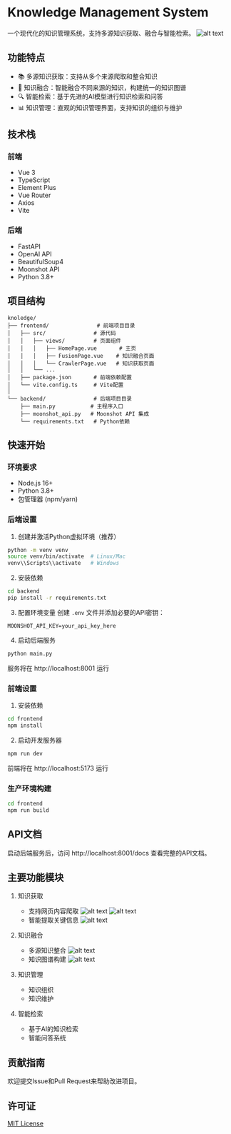 # Knowledge Management System

一个现代化的知识管理系统，支持多源知识获取、融合与智能检索。
![alt text](image.png)

## 功能特点

- 📚 多源知识获取：支持从多个来源爬取和整合知识
- 🔄 知识融合：智能融合不同来源的知识，构建统一的知识图谱
- 🔍 智能检索：基于先进的AI模型进行知识检索和问答
- 📊 知识管理：直观的知识管理界面，支持知识的组织与维护

## 技术栈

### 前端

- Vue 3
- TypeScript
- Element Plus
- Vue Router
- Axios
- Vite

### 后端

- FastAPI
- OpenAI API
- BeautifulSoup4
- Moonshot API
- Python 3.8+

## 项目结构

```
knoledge/
├── frontend/               # 前端项目目录
│   ├── src/               # 源代码
│   │   ├── views/         # 页面组件
│   │   │   ├── HomePage.vue       # 主页
│   │   │   ├── FusionPage.vue    # 知识融合页面
│   │   │   └── CrawlerPage.vue   # 知识获取页面
│   │   └── ...
│   ├── package.json       # 前端依赖配置
│   └── vite.config.ts     # Vite配置
│
└── backend/               # 后端项目目录
    ├── main.py           # 主程序入口
    ├── moonshot_api.py   # Moonshot API 集成
    └── requirements.txt   # Python依赖

```

## 快速开始

### 环境要求

- Node.js 16+
- Python 3.8+
- 包管理器 (npm/yarn)

### 后端设置

1. 创建并激活Python虚拟环境（推荐）
```bash
python -m venv venv
source venv/bin/activate  # Linux/Mac
venv\\Scripts\\activate   # Windows
```

2. 安装依赖
```bash
cd backend
pip install -r requirements.txt
```

3. 配置环境变量
创建 `.env` 文件并添加必要的API密钥：
```
MOONSHOT_API_KEY=your_api_key_here
```

4. 启动后端服务
```bash
python main.py
```
服务将在 http://localhost:8001 运行

### 前端设置

1. 安装依赖
```bash
cd frontend
npm install
```

2. 启动开发服务器
```bash
npm run dev
```
前端将在 http://localhost:5173 运行

### 生产环境构建

```bash
cd frontend
npm run build
```

## API文档

启动后端服务后，访问 http://localhost:8001/docs 查看完整的API文档。

## 主要功能模块

1. 知识获取
   - 支持网页内容爬取
   ![alt text](image-3.png)
   ![alt text](image-2.png)
   - 智能提取关键信息
   ![alt text](image-1.png)

2. 知识融合
   - 多源知识整合
   ![alt text](image-4.png)
   - 知识图谱构建
   ![alt text](image-5.png)

3. 知识管理
   - 知识组织
   - 知识维护

4. 智能检索
   - 基于AI的知识检索
   - 智能问答系统

## 贡献指南

欢迎提交Issue和Pull Request来帮助改进项目。

## 许可证

[MIT License](LICENSE)
